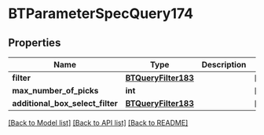 # BTParameterSpecQuery174

## Properties
Name | Type | Description | Notes
------------ | ------------- | ------------- | -------------
**filter** | [**BTQueryFilter183**](BTQueryFilter183.md) |  | [optional] 
**max_number_of_picks** | **int** |  | [optional] 
**additional_box_select_filter** | [**BTQueryFilter183**](BTQueryFilter183.md) |  | [optional] 

[[Back to Model list]](../README.md#documentation-for-models) [[Back to API list]](../README.md#documentation-for-api-endpoints) [[Back to README]](../README.md)


